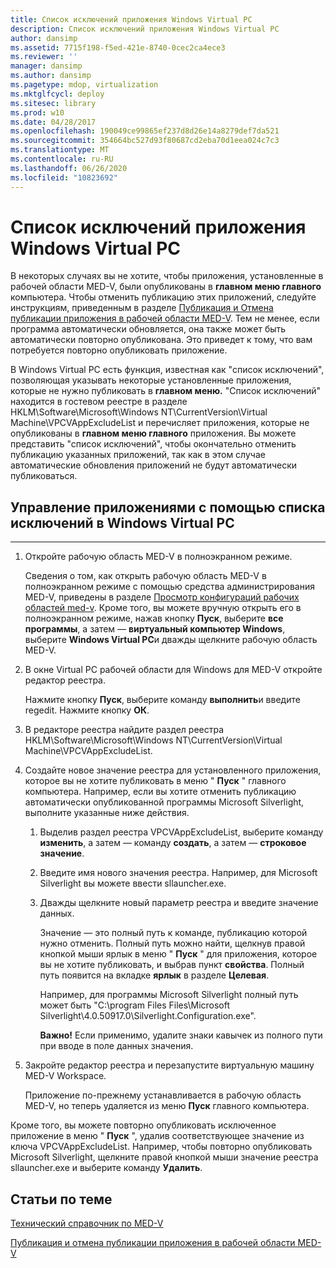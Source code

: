```yaml
---
title: Список исключений приложения Windows Virtual PC
description: Список исключений приложения Windows Virtual PC
author: dansimp
ms.assetid: 7715f198-f5ed-421e-8740-0cec2ca4ece3
ms.reviewer: ''
manager: dansimp
ms.author: dansimp
ms.pagetype: mdop, virtualization
ms.mktglfcycl: deploy
ms.sitesec: library
ms.prod: w10
ms.date: 04/28/2017
ms.openlocfilehash: 190049ce99865ef237d8d26e14a8279def7da521
ms.sourcegitcommit: 354664bc527d93f80687cd2eba70d1eea024c7c3
ms.translationtype: MT
ms.contentlocale: ru-RU
ms.lasthandoff: 06/26/2020
ms.locfileid: "10823692"
---
```

# Список исключений приложения Windows Virtual PC


В некоторых случаях вы не хотите, чтобы приложения, установленные в рабочей области MED-V, были опубликованы в **главном меню главного** компьютера. Чтобы отменить публикацию этих приложений, следуйте инструкциям, приведенным в разделе [Публикация и Отмена публикации приложения в рабочей области MED-V](how-to-publish-and-unpublish-an-application-on-the-med-v-workspace.md). Тем не менее, если программа автоматически обновляется, она также может быть автоматически повторно опубликована. Это приведет к тому, что вам потребуется повторно опубликовать приложение.

В Windows Virtual PC есть функция, известная как "список исключений", позволяющая указывать некоторые установленные приложения, которые не нужно публиковать в **главном меню.** "Список исключений" находится в гостевом реестре в разделе HKLM\\Software\\Microsoft\\Windows NT\\CurrentVersion\\Virtual Machine\\VPCVAppExcludeList и перечисляет приложения, которые не опубликованы в **главном меню главного** приложения. Вы можете представить "список исключений", чтобы окончательно отменить публикацию указанных приложений, так как в этом случае автоматические обновления приложений не будут автоматически публиковаться.

## Управление приложениями с помощью списка исключений в Windows Virtual PC


****

1.  Откройте рабочую область MED-V в полноэкранном режиме.

    Сведения о том, как открыть рабочую область MED-V в полноэкранном режиме с помощью средства администрирования MED-V, приведены в разделе [Просмотр конфигураций рабочих областей med-v](viewing-med-v-workspace-configurations.md#bkmk-fullscreen). Кроме того, вы можете вручную открыть его в полноэкранном режиме, нажав кнопку **Пуск**, выберите **все программы**, а затем — **виртуальный компьютер Windows**, выберите **Windows Virtual PC**и дважды щелкните рабочую область MED-V.

2.  В окне Virtual PC рабочей области для Windows для MED-V откройте редактор реестра.

    Нажмите кнопку **Пуск**, выберите команду **выполнить**и введите regedit. Нажмите кнопку **ОК**.

3.  В редакторе реестра найдите раздел реестра HKLM\\Software\\Microsoft\\Windows NT\\CurrentVersion\\Virtual Machine\\VPCVAppExcludeList.

4.  Создайте новое значение реестра для установленного приложения, которое вы не хотите публиковать в меню " **Пуск** " главного компьютера. Например, если вы хотите отменить публикацию автоматически опубликованной программы Microsoft Silverlight, выполните указанные ниже действия.

    1.  Выделив раздел реестра VPCVAppExcludeList, выберите команду **изменить**, а затем — команду **создать**, а затем — **строковое значение**.

    2.  Введите имя нового значения реестра. Например, для Microsoft Silverlight вы можете ввести sllauncher.exe.

    3.  Дважды щелкните новый параметр реестра и введите значение данных.

        Значение — это полный путь к команде, публикацию которой нужно отменить. Полный путь можно найти, щелкнув правой кнопкой мыши ярлык в меню " **Пуск** " для приложения, которое вы не хотите публиковать, и выбрав пункт **свойства**. Полный путь появится на вкладке **ярлык** в разделе **Целевая**.

        Например, для программы Microsoft Silverlight полный путь может быть "C:\\program Files Files\\Microsoft Silverlight\\4.0.50917.0\\Silverlight.Configuration.exe".

        **Важно!**  Если применимо, удалите знаки кавычек из полного пути при вводе в поле данных значения.

         

5.  Закройте редактор реестра и перезапустите виртуальную машину MED-V Workspace.

    Приложение по-прежнему устанавливается в рабочую область MED-V, но теперь удаляется из меню **Пуск** главного компьютера.

Кроме того, вы можете повторно опубликовать исключенное приложение в меню " **Пуск** ", удалив соответствующее значение из ключа VPCVAppExcludeList. Например, чтобы повторно опубликовать Microsoft Silverlight, щелкните правой кнопкой мыши значение реестра sllauncher.exe и выберите команду **Удалить**.

## Статьи по теме


[Технический справочник по MED-V](technical-reference-for-med-v.md)

[Публикация и отмена публикации приложения в рабочей области MED-V](how-to-publish-and-unpublish-an-application-on-the-med-v-workspace.md)

 

 





